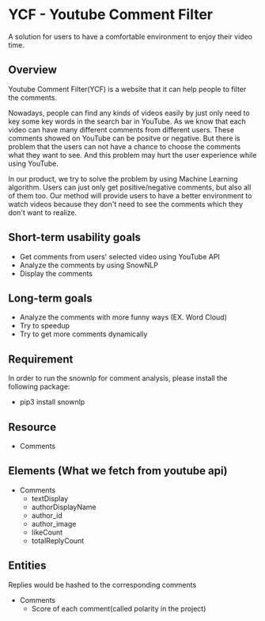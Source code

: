# YCF - Youtube Comment Filter
A solution for users to have a comfortable environment to enjoy their video time.

## Overview
Youtube Comment Filter(YCF) is a website that it can help people to filter the comments. 

Nowadays, people can find any kinds of videos easily by just only need to key some key words in the search bar in YouTube. As we know that each video can have many different comments from different users. These comments showed on YouTube can be positve or negative. But there is problem that the users can not have a chance to choose the comments what they want to see. And this problem may hurt the user experience while using YouTube.

In our product, we try to solve the problem by using Machine Learning algorithm. Users can just only get positive/negative comments, but also all of them too. Our method will provide users to have a better environment to watch videos because they don't need to see the comments which they don't want to realize.

## Short-term usability goals
- Get comments from users' selected video using YouTube API
- Analyze the comments by using SnowNLP
- Display the comments 

## Long-term goals
- Analyze the comments with more funny ways (EX. Word Cloud)
- Try to speedup
- Try to get more comments dynamically


## Requirement

In order to run the snownlp for comment analysis, please install the following package:

-   pip3 install snownlp

## Resource

-   Comments

## Elements (What we fetch from youtube api)

-   Comments
    -   textDisplay
    -   authorDisplayName
    -   author_id
    -   author_image
    -   likeCount
    -   totalReplyCount

## Entities

Replies would be hashed to the corresponding comments

-   Comments
    -   Score of each comment(called polarity in the project)
